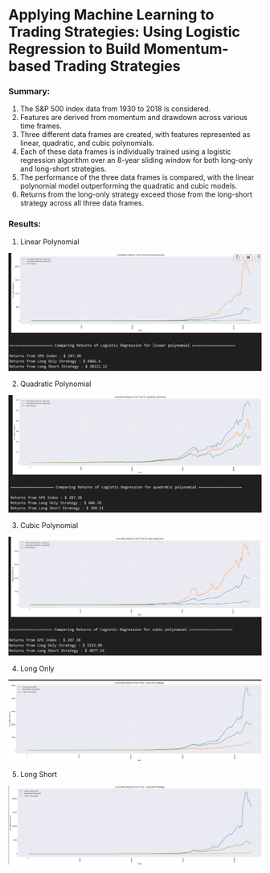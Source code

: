 # Applying Machine Learning to Trading Strategies: Using Logistic Regression to Build Momentum-based Trading Strategies 

### Summary:

1. The S&P 500 index data from 1930 to 2018 is considered.
2. Features are derived from momentum and drawdown across various time frames.
3. Three different data frames are created, with features represented as linear, quadratic, and cubic polynomials.
4. Each of these data frames is individually trained using a logistic regression algorithm over an 8-year sliding window for both long-only and long-short strategies.
5. The performance of the three data frames is compared, with the linear polynomial model outperforming the quadratic and cubic models.
6. Returns from the long-only strategy exceed those from the long-short strategy across all three data frames.

### Results:

1. Linear Polynomial

![Linear](images/linear.png) 

2. Quadratic Polynomial

![Linear](images/quad.png)

3. Cubic Polynomial

![Linear](images/cubic.png) 

4. Long Only 

![Linear](images/long-only.png) 

5. Long Short

![Linear](images/long-short.png) 